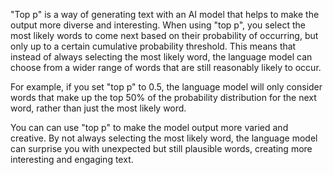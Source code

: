 "Top p" is a way of generating text with an AI model that helps to make the output more diverse and interesting. When using "top p", you select the most likely words to come next based on their probability of occurring, but only up to a certain cumulative probability threshold. This means that instead of always selecting the most likely word, the language model can choose from a wider range of words that are still reasonably likely to occur.

For example, if you set "top p" to 0.5, the language model will only consider words that make up the top 50% of the probability distribution for the next word, rather than just the most likely word.

You can can use "top p" to make the model output more varied and creative. By not always selecting the most likely word, the language model can surprise you with unexpected but still plausible words, creating more interesting and engaging text.
